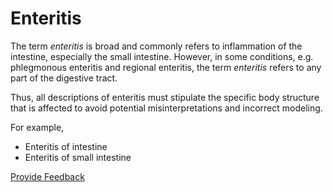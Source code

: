 # Enteritis

The term _enteritis_ is broad and commonly refers to inflammation of the intestine, especially the small intestine. However, in some conditions, e.g. phlegmonous enteritis and regional enteritis, the term _enteritis_ refers to any part of the digestive tract.

Thus, all descriptions of enteritis must stipulate the specific body structure that is affected to avoid potential misinterpretations and incorrect modeling.

For example,

* Enteritis of intestine
* Enteritis of small intestine

<a href="https://docs.google.com/forms/d/e/1FAIpQLScTmbZIf0UEQwYDkY27EEWBkaiYkHSbR0_9DmFrMLXoQLyL7Q/viewform?usp=pp_url&#x26;entry.1767247133=SCT+Editorial+Guide&#x26;entry.670899847=Enteritis" class="button primary">Provide Feedback</a>
